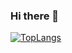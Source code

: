 ### Hi there 👋

<!--
**Jason23347/jason23347** is a ✨ _special_ ✨ repository because its `README.md` (this file) appears on your GitHub profile.

Here are some ideas to get you started:

- 🔭 I’m currently working on ...
- 🌱 I’m currently learning ...
- 👯 I’m looking to collaborate on ...
- 🤔 I’m looking for help with ...
- 💬 Ask me about ...
- 📫 How to reach me: ...
- 😄 Pronouns: ...
- ⚡ Fun fact: ...
-->

[![TopLangs](https://github-readme-stats.vercel.app/api/top-langs/?username=jason23347&layout=compact&hide=raku,M4,ruby,Qmake)](https://github.com/anuraghazra/github-readme-stats)
